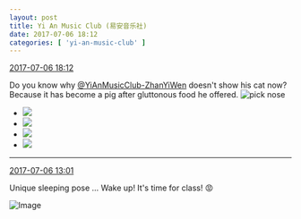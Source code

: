 ```yaml
---
layout: post
title: Yi An Music Club (易安音乐社)
date: 2017-07-06 18:12
categories: [ 'yi-an-music-club' ]
---
```


<div class="weibo-info">
  <a href="http://weibo.com/6094546964/Fb9nl6TsN">2017-07-06 18:12</a>
</div>

Do you know why [@YiAnMusicClub-ZhanYiWen](http://weibo.com/u/6108090526) doesn't show his cat now? Because it has become a pig after gluttonous food he offered. ![pick nose](http://img.t.sinajs.cn/t4/appstyle/expression/ext/normal/0b/wabi_org.gif)

<!-- more -->

<ul class="weibo-pic-list-2">
  <li class="weibo-pic">
    <a href="http://wx2.sinaimg.cn/mw690/006Es64Agy1fhabveuuqcj31zr2sab2a.jpg"><img src="http://wx2.sinaimg.cn/thumb150/006Es64Agy1fhabveuuqcj31zr2sab2a.jpg" /></a>
  </li>
  <li class="weibo-pic">
    <a href="http://wx1.sinaimg.cn/mw690/006Es64Agy1fhabvh9vvrj33402c0u0y.jpg"><img src="http://wx1.sinaimg.cn/thumb150/006Es64Agy1fhabvh9vvrj33402c0u0y.jpg" /></a>
  </li>
  <li class="weibo-pic">
    <a href="http://wx2.sinaimg.cn/mw690/006Es64Agy1fhabvatgxmj33402c0kjm.jpg"><img src="http://wx2.sinaimg.cn/thumb150/006Es64Agy1fhabvatgxmj33402c0kjm.jpg" /></a>
  </li>
  <li class="weibo-pic">
    <a href="http://wx2.sinaimg.cn/mw690/006Es64Agy1fhabvcg7u6j32ca2821ky.jpg"><img src="http://wx2.sinaimg.cn/thumb150/006Es64Agy1fhabvcg7u6j32ca2821ky.jpg" /></a>
  </li>
</ul>

---

<div class="weibo-info">
  <a href="http://weibo.com/6094546964/Fb7kZzbmL">2017-07-06 13:01</a>
</div>

Unique sleeping pose … Wake up! It's time for class!  :rage:

![Image](http://wx3.sinaimg.cn/mw690/006Es64Agy1fha2vlk91mj32io1w0npd.jpg)
